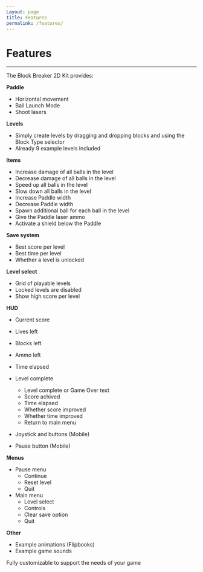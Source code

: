 ```yaml
---
Layout: page
title: Features
permalink: /features/
---
```


# Features

***

The Block Breaker 2D Kit provides:

__Paddle__

* Horizontal movement
* Ball Launch Mode
* Shoot lasers

__Levels__

* Simply create levels by dragging and dropping blocks and using the Block Type selector
* Already 9 example levels included

__Items__

* Increase damage of all balls in the level
* Decrease damage of all balls in the level
* Speed up all balls in the level
* Slow down all balls in the level
* Increase Paddle width
* Decrease Paddle width
* Spawn additional ball for each ball in the level
* Give the Paddle laser ammo
* Activate a shield below the Paddle

__Save system__

* Best score per level
* Best time per level
* Whether a level is unlocked

__Level select__

* Grid of playable levels
* Locked levels are disabled
* Show high score per level

__HUD__

* Current score
* Lives left
* Blocks left
* Ammo left
* Time elapsed
* Level complete
    * Level complete or Game Over text
    * Score achived
    * Time elapsed
    * Whether score improved
    * Whether time improved
    * Return to main menu
    
* Joystick and buttons (Mobile)
* Pause button (Mobile)

__Menus__

* Pause menu
    * Continue
    * Reset level
    * Quit
* Main menu
    * Level select
    * Controls
    * Clear save option
    * Quit
    
__Other__

* Example animations (Flipbooks)
* Example game sounds

Fully customizable to support the needs of your game